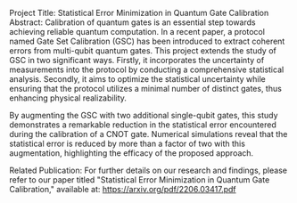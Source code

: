 Project Title: Statistical Error Minimization in Quantum Gate Calibration
Abstract:
Calibration of quantum gates is an essential step towards achieving reliable quantum computation. In a recent paper, a protocol named Gate Set Calibration (GSC) has been introduced to extract coherent errors from multi-qubit quantum gates. This project extends the study of GSC in two significant ways. Firstly, it incorporates the uncertainty of measurements into the protocol by conducting a comprehensive statistical analysis. Secondly, it aims to optimize the statistical uncertainty while ensuring that the protocol utilizes a minimal number of distinct gates, thus enhancing physical realizability.

By augmenting the GSC with two additional single-qubit gates, this study demonstrates a remarkable reduction in the statistical error encountered during the calibration of a CNOT gate. Numerical simulations reveal that the statistical error is reduced by more than a factor of two with this augmentation, highlighting the efficacy of the proposed approach.

Related Publication:
For further details on our research and findings, please refer to our paper titled "Statistical Error Minimization in Quantum Gate Calibration," available at: https://arxiv.org/pdf/2206.03417.pdf
